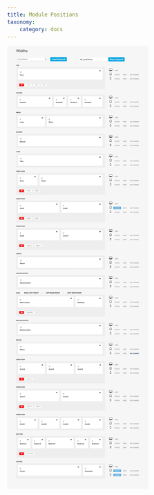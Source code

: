 ```yaml
---
title: Module Positions
taxonomy:
    category: docs
---
```


![Medica Module Positions](/images/positions/positions.jpg)
 